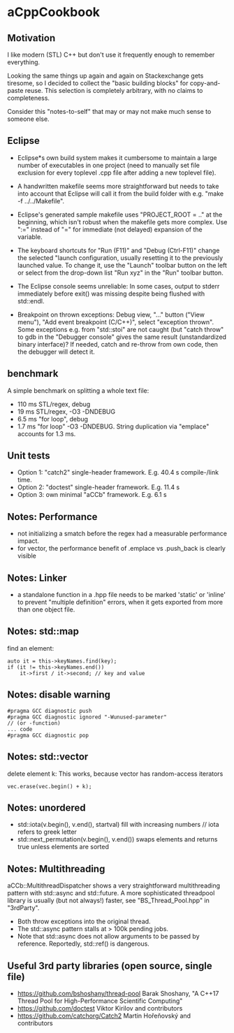 # aCppCookbook
## Motivation
I like modern (STL) C++ but don't use it frequently enough to remember everything.

Looking the same things up again and again on Stackexchange gets tiresome, so I decided to collect the "basic building blocks" for copy-and-paste reuse. This selection is completely arbitrary, with no claims to completeness.

Consider this "notes-to-self" that may or may not make much sense to someone else.

## Eclipse
* Eclipse*s own build system makes it cumbersome to maintain a large number of executables in one project (need to manually set file exclusion for every toplevel .cpp file after adding a new toplevel file).

* A handwritten makefile seems more straightforward but needs to take into account that Eclipse will call it from the build folder with e.g. "make -f ../../Makefile".

* Eclipse's generated sample makefile uses "PROJECT_ROOT = .." at the beginning, which isn't robust when the makefile gets more complex. Use ":=" instead of "=" for immediate (not delayed) expansion of the variable.

* The keyboard shortcuts for "Run (F11)" and "Debug (Ctrl-F11)" change the selected "launch configuration, usually resetting it to the previously launched value. To change it, use the "Launch" toolbar button on the left or select from the drop-down list "Run xyz" in the "Run" toolbar button.

* The Eclipse console seems unreliable: In some cases, output to stderr immediately before exit() was missing despite being flushed with std::endl.

* Breakpoint on thrown exceptions: Debug view, "..." button ("View menu"), "Add event breakpoint (C/C++)", select "exception thrown". Some exceptions e.g. from "std::stoi" are not caught (but "catch throw" to gdb in the "Debugger console" gives the same result (unstandardized binary interface)? If needed, catch and re-throw from own code, then the debugger will detect it.

## benchmark
A simple benchmark on splitting a whole text file:
* 110 ms STL/regex, debug
* 19 ms STL/regex, -O3 -DNDEBUG
* 6.5 ms "for loop", debug
* 1.7 ms "for loop" -O3 -DNDEBUG. String duplication via "emplace" accounts for 1.3 ms.

## Unit tests
* Option 1: "catch2" single-header framework. E.g. 40.4 s compile-/link time.
* Option 2: "doctest" single-header framework. E.g. 11.4 s
* Option 3: own minimal "aCCb" framework. E.g. 6.1 s 

## Notes: Performance
* not initializing a smatch before the regex had a measurable performance impact.
* for vector<string>, the performance benefit of .emplace vs .push_back is clearly visible

## Notes: Linker
* a standalone function in a .hpp file needs to be marked 'static' or 'inline' to prevent "multiple definition" errors, when it gets exported from more than one object file.

## Notes: std::map
find an element:

```
auto it = this->keyNames.find(key);
if (it != this->keyNames.end())
	it->first / it->second; // key and value
```
## Notes: disable warning
```
#pragma GCC diagnostic push
#pragma GCC diagnostic ignored "-Wunused-parameter" 
// (or -function)
... code
#pragma GCC diagnostic pop
```

## Notes: std::vector
delete element k: This works, because vector has random-access iterators

```
vec.erase(vec.begin() + k);
```

## Notes: unordered
* std::iota(v.begin(), v.end(), startval) <numeric> fill with increasing numbers // iota refers to greek letter
* std::next_permutation(v.begin(), v.end()) <algorithm> swaps elements and returns true unless elements are sorted

## Notes: Multithreading
aCCb::MultithreadDispatcher shows a very straightforward multithreading pattern with std::async and std::future. 
A more sophisticated threadpool library is usually (but not always!) faster, see "BS_Thread_Pool.hpp" in "3rdParty".
* Both throw exceptions into the original thread.
* The std::async pattern stalls at > 100k pending jobs.
* Note that std::async does not allow arguments to be passed by reference. Reportedly, std::ref() is dangerous.

## Useful 3rd party libraries (open source, single file)
* https://github.com/bshoshany/thread-pool Barak Shoshany, "A C++17 Thread Pool for High-Performance Scientific Computing"
* https://github.com/doctest Viktor Kirilov and contributors
* https://github.com/catchorg/Catch2 Martin Hořeňovský and contributors